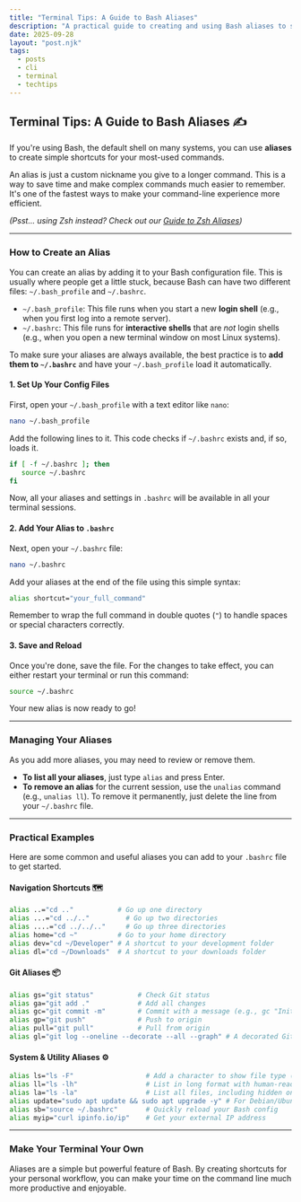 ```yaml
---
title: "Terminal Tips: A Guide to Bash Aliases"
description: "A practical guide to creating and using Bash aliases to speed up your command-line workflow, save keystrokes, and customize your shell."
date: 2025-09-28
layout: "post.njk"
tags:
  - posts
  - cli
  - terminal
  - techtips
---
```


## Terminal Tips: A Guide to Bash Aliases ✍️

If you're using Bash, the default shell on many systems, you can use **aliases** to create simple shortcuts for your most-used commands.

An alias is just a custom nickname you give to a longer command. This is a way to save time and make complex commands much easier to remember. It's one of the fastest ways to make your command-line experience more efficient.

*(Psst... using Zsh instead? Check out our [Guide to Zsh Aliases](/posts/a-guide-to-zsh-aliases/))*

***

### How to Create an Alias

You can create an alias by adding it to your Bash configuration file. This is usually where people get a little stuck, because Bash can have two different files: `~/.bash_profile` and `~/.bashrc`.

* `~/.bash_profile`: This file runs when you start a new **login shell** (e.g., when you first log into a remote server).
* `~/.bashrc`: This file runs for **interactive shells** that are *not* login shells (e.g., when you open a new terminal window on most Linux systems).

To make sure your aliases are always available, the best practice is to **add them to `~/.bashrc`** and have your `~/.bash_profile` load it automatically.

#### 1. Set Up Your Config Files

First, open your `~/.bash_profile` with a text editor like `nano`:

```bash
nano ~/.bash_profile
````

Add the following lines to it. This code checks if `~/.bashrc` exists and, if so, loads it.

```bash
if [ -f ~/.bashrc ]; then
   source ~/.bashrc
fi
```

Now, all your aliases and settings in `.bashrc` will be available in all your terminal sessions.

#### 2\. Add Your Alias to `.bashrc`

Next, open your `~/.bashrc` file:

```bash
nano ~/.bashrc
```

Add your aliases at the end of the file using this simple syntax:

```bash
alias shortcut="your_full_command"
```

Remember to wrap the full command in double quotes (`"`) to handle spaces or special characters correctly.

#### 3\. Save and Reload

Once you're done, save the file. For the changes to take effect, you can either restart your terminal or run this command:

```bash
source ~/.bashrc
```

Your new alias is now ready to go\!

-----

### Managing Your Aliases

As you add more aliases, you may need to review or remove them.

  * **To list all your aliases**, just type `alias` and press Enter.
  * **To remove an alias** for the current session, use the `unalias` command (e.g., `unalias ll`). To remove it permanently, just delete the line from your `~/.bashrc` file.

-----

### Practical Examples

Here are some common and useful aliases you can add to your `.bashrc` file to get started.

#### Navigation Shortcuts 🗺️

```bash
alias ..="cd .."           # Go up one directory
alias ...="cd ../.."         # Go up two directories
alias ....="cd ../../.."     # Go up three directories
alias home="cd ~"          # Go to your home directory
alias dev="cd ~/Developer" # A shortcut to your development folder
alias dl="cd ~/Downloads"  # A shortcut to your downloads folder
```

#### Git Aliases 📦

```bash
alias gs="git status"           # Check Git status
alias ga="git add ."            # Add all changes
alias gc="git commit -m"        # Commit with a message (e.g., gc "Initial commit")
alias gp="git push"             # Push to origin
alias pull="git pull"           # Pull from origin
alias gl="git log --oneline --decorate --all --graph" # A decorated Git log
```

#### System & Utility Aliases ⚙️

```bash
alias ls="ls -F"                  # Add a character to show file type (e.g., / for directories)
alias ll="ls -lh"                 # List in long format with human-readable sizes
alias la="ls -la"                 # List all files, including hidden ones
alias update="sudo apt update && sudo apt upgrade -y" # For Debian/Ubuntu systems
alias sb="source ~/.bashrc"       # Quickly reload your Bash config
alias myip="curl ipinfo.io/ip"    # Get your external IP address
```

-----

### Make Your Terminal Your Own

Aliases are a simple but powerful feature of Bash. By creating shortcuts for your personal workflow, you can make your time on the command line much more productive and enjoyable.
